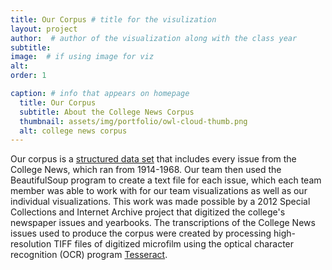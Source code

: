```yaml
---
title: Our Corpus # title for the visulization
layout: project
author:  # author of the visualization along with the class year 
subtitle:
image:  # if using image for viz
alt:
order: 1 

caption: # info that appears on homepage
  title: Our Corpus
  subtitle: About the College News Corpus
  thumbnail: assets/img/portfolio/owl-cloud-thumb.png 
  alt: college news corpus
---
```

<!--  
insert visualization code or embedding here
If using an image file for viz, use image variable in header
--> 



Our corpus is a [structured data set](https://github.com/digbmc/college-news/tree/main/data) that includes every issue from the College News, which ran from 1914-1968. Our team then used the BeautifulSoup program to create a text file for each issue, which each team member was able to work with for our team visualizations as well as our individual visualizations. This work was made possible by a 2012 Special Collections and Internet Archive project that digitized the college's newspaper issues and yearbooks. The transcriptions of the College News issues used to produce the corpus were created by processing high-resolution TIFF files of digitized microfilm using the optical character recognition (OCR) program [Tesseract](https://github.com/tesseract-ocr/tesseract).

<!--  
Insert your description for the project here.
--> 


